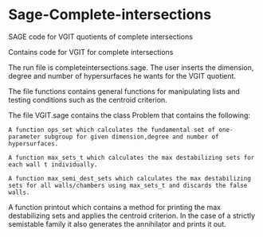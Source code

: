 # Sage-Complete-intersections
 SAGE code for VGIT quotients of complete intersections

Contains code for VGIT for complete intersections

The run file is completeintersections.sage. The user inserts the dimension, degree and number of hypersurfaces he wants for the VGIT quotient.

The file functions contains general functions for manipulating lists and testing conditions such as the centroid criterion.

The file VGIT.sage contains the class Problem that contains the following: 

	A function ops_set which calculates the fundamental set of one-parameter subgroup for given dimension,degree and number of hypersurfaces.

	A function max_sets_t which calculates the max destabilizing sets for each wall t individually.

	A function max_semi_dest_sets which calculates the max destabilizing sets for all walls/chambers using max_sets_t and discards the false walls.

A function printout which contains a method for printing the max destabilizing sets and applies the centroid criterion. In the case of a strictly semistable family it also generates the annihilator and prints it out.
